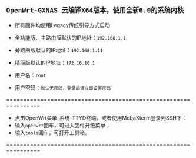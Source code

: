## `OpenWrt-GXNAS 云编译X64版本，使用全新6.0的系统内核`

- 所有固件均使用Legacy传统引导方式启动
- 全功能版、主路由版默认的IP地址：`192.168.1.1`
- 旁路由版默认的IP地址：`192.168.1.11`
- 精简版默认的IP地址：`172.16.10.1`

- 用户名：`root`
- 用户密码：`默认无密码，登录后请立即设置密码`
 
================================================================

- 点击OpenWrt菜单-系统-TTYD终端，或者使用MobaXterm登录到SSH下： 
- 输入`openwrt`回车，可进入固件升级菜单；
- 输入`tools`回车，可打开工具箱。

================================================================
